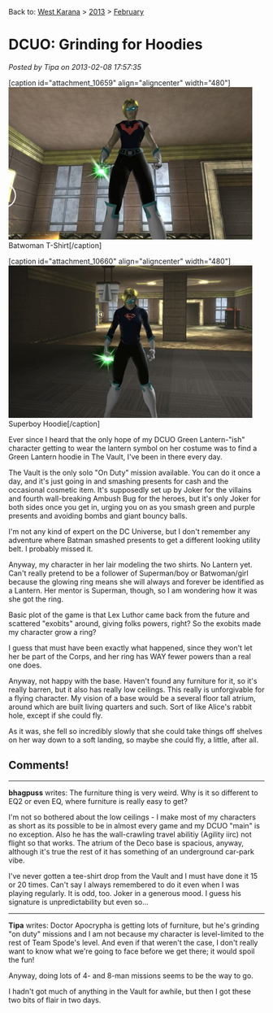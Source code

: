 Back to: [West Karana](/posts/westkarana.md) > [2013](/posts/2013/westkarana.md) > [February](./westkarana.md)
# DCUO: Grinding for Hoodies

*Posted by Tipa on 2013-02-08 17:57:35*

[caption id="attachment\_10659" align="aligncenter" width="480"][![Batwoman T-Shirt](../../../uploads/2013/02/LAIR_FLOORPLAN_01_MATINEE-PC-08-07.45.570-480x300.jpg)](../../../uploads/2013/02/LAIR_FLOORPLAN_01_MATINEE-PC-08-07.45.570.jpg) Batwoman T-Shirt[/caption]

[caption id="attachment\_10660" align="aligncenter" width="480"][![Superboy Hoodie](../../../uploads/2013/02/LAIR_FLOORPLAN_01_MATINEE-PC-08-07.47.050-480x300.jpg)](../../../uploads/2013/02/LAIR_FLOORPLAN_01_MATINEE-PC-08-07.47.050.jpg) Superboy Hoodie[/caption]

Ever since I heard that the only hope of my DCUO Green Lantern-"ish" character getting to wear the lantern symbol on her costume was to find a Green Lantern hoodie in The Vault, I've been in there every day.

The Vault is the only solo "On Duty" mission available. You can do it once a day, and it's just going in and smashing presents for cash and the occasional cosmetic item. It's supposedly set up by Joker for the villains and fourth wall-breaking Ambush Bug for the heroes, but it's only Joker for both sides once you get in, urging you on as you smash green and purple presents and avoiding bombs and giant bouncy balls.

I'm not any kind of expert on the DC Universe, but I don't remember any adventure where Batman smashed presents to get a different looking utility belt. I probably missed it.

Anyway, my character in her lair modeling the two shirts. No Lantern yet. Can't really pretend to be a follower of Superman/boy or Batwoman/girl because the glowing ring means she will always and forever be identified as a Lantern. Her mentor is Superman, though, so I am wondering how it was she got the ring.

Basic plot of the game is that Lex Luthor came back from the future and scattered "exobits" around, giving folks powers, right? So the exobits made my character grow a ring?

I guess that must have been exactly what happened, since they won't let her be part of the Corps, and her ring has WAY fewer powers than a real one does.

Anyway, not happy with the base. Haven't found any furniture for it, so it's really barren, but it also has really low ceilings. This really is unforgivable for a flying character. My vision of a base would be a several floor tall atrium, around which are built living quarters and such. Sort of like Alice's rabbit hole, except if she could fly.

As it was, she fell so incredibly slowly that she could take things off shelves on her way down to a soft landing, so maybe she could fly, a little, after all.
## Comments!

---

**bhagpuss** writes: The furniture thing is very weird. Why is it so different to EQ2 or even EQ, where furniture is really easy to get?

I'm not so bothered about the low ceilings - I make most of my characters as short as its possible to be in almost every game and my DCUO "main" is no exception. Also he has the wall-crawling travel abilitiy (Agility iirc) not flight so that works. The atrium of the Deco base is spacious, anyway, although it's true the rest of it has something of an underground car-park vibe.

I've never gotten a tee-shirt drop from the Vault and I must have done it 15 or 20 times. Can't say I always remembered to do it even when I was playing regularly. It is odd, too. Joker in a generous mood. I guess his signature is unpredictability but even so...

---

**Tipa** writes: Doctor Apocrypha is getting lots of furniture, but he's grinding "on duty" missions and I am not because my character is level-limited to the rest of Team Spode's level. And even if that weren't the case, I don't really want to know what we're going to face before we get there; it would spoil the fun!

Anyway, doing lots of 4- and 8-man missions seems to be the way to go.

I hadn't got much of anything in the Vault for awhile, but then I got these two bits of flair in two days.

